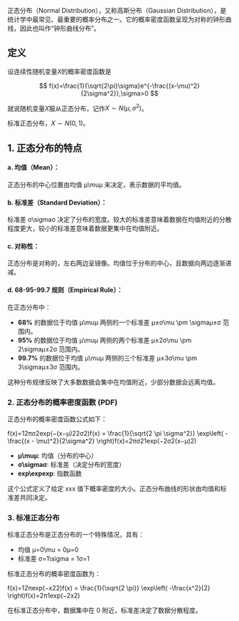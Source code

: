 
正态分布（Normal Distribution），又称高斯分布（Gaussian Distribution），是统计学中最常见、最重要的概率分布之一。它的概率密度函数呈现为对称的钟形曲线，因此也叫作“钟形曲线分布”。

## 定义

设连续性随机变量$X$的概率密度函数是

$$
f(x)=\frac{1}{\sqrt{2\pi}\sigma}e^{-\frac{(x-\mu)^2}{2\sigma^2}},\sigma>0
$$

就说随机变量$X$服从正态分布，记作$X \sim N(\mu,\sigma^2)$。

标准正态分布，$X \sim N(0,1)$。

## 1. 正态分布的特点

#### a. **均值（Mean）**：

正态分布的中心位置由均值 μ\muμ 来决定，表示数据的平均值。

#### b. **标准差（Standard Deviation）**：

标准差 σ\sigmaσ 决定了分布的宽度。较大的标准差意味着数据在均值附近的分散程度更大，较小的标准差意味着数据更集中在均值附近。

#### c. **对称性**：

正态分布是对称的，左右两边呈镜像。均值位于分布的中心，且数据向两边逐渐递减。

#### d. **68-95-99.7 规则（Empirical Rule）**：

在正态分布中：

- **68%** 的数据位于均值 μ\muμ 两侧的一个标准差 μ±σ\mu \pm \sigmaμ±σ 范围内。
- **95%** 的数据位于均值 μ\muμ 两侧的两个标准差 μ±2σ\mu \pm 2\sigmaμ±2σ 范围内。
- **99.7%** 的数据位于均值 μ\muμ 两侧的三个标准差 μ±3σ\mu \pm 3\sigmaμ±3σ 范围内。

这种分布规律反映了大多数数据会集中在均值附近，少部分数据会远离均值。

### 2. 正态分布的概率密度函数 (PDF)

正态分布的概率密度函数公式如下：

f(x)=12πσ2exp⁡(−(x−μ)22σ2)f(x) = \frac{1}{\sqrt{2 \pi \sigma^2}} \exp\left( -\frac{(x - \mu)^2}{2\sigma^2} \right)f(x)=2πσ2​1​exp(−2σ2(x−μ)2​)

- **μ\muμ**: 均值（分布的中心）
- **σ\sigmaσ**: 标准差（决定分布的宽度）
- **exp⁡\expexp**: 指数函数

这个公式定义了给定 xxx 值下概率密度的大小。正态分布曲线的形状由均值和标准差共同决定。

### 3. 标准正态分布

标准正态分布是正态分布的一个特殊情况，具有：

- 均值 μ=0\mu = 0μ=0
- 标准差 σ=1\sigma = 1σ=1

标准正态分布的概率密度函数为：

f(x)=12πexp⁡(−x22)f(x) = \frac{1}{\sqrt{2 \pi}} \exp\left( -\frac{x^2}{2} \right)f(x)=2π​1​exp(−2x2​)

在标准正态分布中，数据集中在 0 附近，标准差决定了数据分散程度。